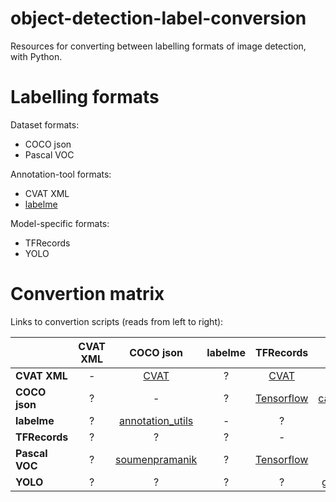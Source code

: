 # object-detection-label-conversion

Resources for converting between labelling formats of image detection, with Python.

# Labelling formats

Dataset formats:
* COCO json
* Pascal VOC

Annotation-tool formats:
* CVAT XML
* [labelme](https://github.com/wkentaro/labelme)

Model-specific formats:
* TFRecords
* YOLO

# Convertion matrix

Links to convertion scripts (reads from left to right):

|                | CVAT XML | COCO json | labelme | TFRecords | Pascal VOC | YOLO | 
| -------------- |:--------:|:-------:|:-------:|:---------:|:---:|:----:|
| **CVAT XML**   | - | [CVAT](2) | ? | [CVAT](1) | [CVAT](3) | [CVAT](4) |
| **COCO json**  | ? | - | ? | [Tensorflow](11) | [carolinepacheco](14) | [convert2Yolo](7) |
| **labelme**    | ? | [annotation_utils](5) | - | ? | [labelme](6) | [LabelmeToYolo](8) |
| **TFRecords**  | ? | ? | ? | - | ? | ? |
| **Pascal VOC** | ? | [soumenpramanik](13) | ? | [Tensorflow](12) | - | [convert2Yolo](7), [goodhamgupta](10) |
| **YOLO**       | ? | ? | ? | ? | [goodhamgupta](9) | - |

[//]: # (CVAT package)
  [1]: https://github.com/opencv/cvat/blob/master/utils/tfrecords/converter.md
  [2]: https://github.com/opencv/cvat/blob/master/utils/coco/converter.md
  [3]: https://github.com/opencv/cvat/blob/master/utils/voc/converter.md
  [4]: https://github.com/opencv/cvat/blob/master/utils/yolo/converter.md
[//]: # (annotation_utils)
  [5]: https://github.com/cm107/annotation_utils/blob/master/build/lib/annotation_utils/converter/labelme_coco_converter.py
[//]: # (labelme)
  [6]: https://github.com/wkentaro/labelme/blob/master/examples/bbox_detection
[//]: # (LabelmeToYolo)
  [8]: https://github.com/heleizj/LabelmeToYolo
[//]: # (convert2Yolo)
  [7]: https://github.com/SsaRu/convert2Yolo
[//]: # (goodhamgupta)
  [//]: # (YOLO to VOC:)
  [9]: https://gist.github.com/goodhamgupta/7ca514458d24af980669b8b1c8bcdafd
  [//]: # (VOC to YOLO:)
  [10]: https://gist.github.com/goodhamgupta/eb5b4cdd22fa95341502e1187ec71849
[//]: # (TF Object Detection API)
  [11]: https://github.com/tensorflow/models/blob/master/research/object_detection/dataset_tools/create_coco_tf_record.py
  [12]: https://github.com/tensorflow/models/blob/master/research/object_detection/dataset_tools/create_pascal_tf_record.py
[//]: # (soumenpramanik)
  [13]: https://github.com/soumenpramanik/Convert-Pascal-VOC-to-COCO/blob/master/convertVOC2COCO.py
[//]: # (carolinepacheco)
  [14]: https://github.com/carolinepacheco/Convert-COCO-to-PascalVOC
